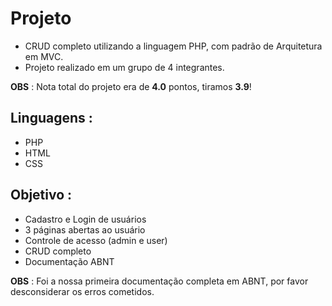 # Projeto
- CRUD completo utilizando a linguagem PHP, com padrão de Arquitetura em MVC.<br>
- Projeto realizado em um grupo de 4 integrantes. <br>

<b>OBS</b> : Nota total do projeto era de <b>4.0</b> pontos, tiramos <b>3.9</b>!

## Linguagens :
- PHP
- HTML
- CSS

## Objetivo :
- Cadastro e Login de usuários
- 3 páginas abertas ao usuário
- Controle de acesso (admin e user)
- CRUD completo
- Documentação ABNT

<b>OBS</b> : Foi a nossa primeira documentação completa em ABNT, por favor desconsiderar os erros cometidos.


